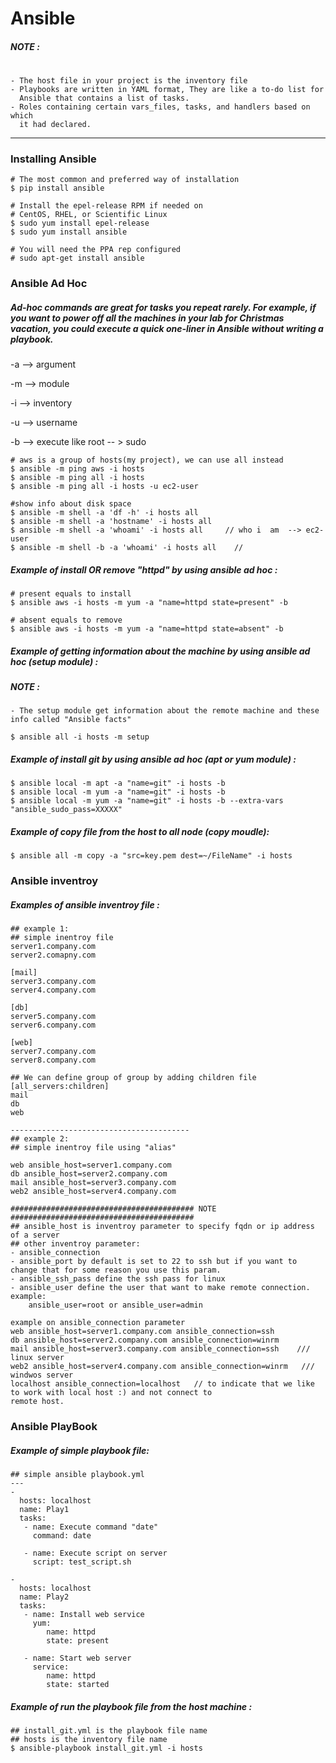 # Ansible

##### NOTE :
#
    - The host file in your project is the inventory file
    - Playbooks are written in YAML format, They are like a to-do list for 
      Ansible that contains a list of tasks.
    - Roles containing certain vars_files, tasks, and handlers based on which 
      it had declared. 
--------------------------------------------------------
### Installing Ansible

    # The most common and preferred way of installation
    $ pip install ansible

    # Install the epel-release RPM if needed on
    # CentOS, RHEL, or Scientific Linux
    $ sudo yum install epel-release
    $ sudo yum install ansible
    
    # You will need the PPA rep configured
    # sudo apt-get install ansible


### Ansible Ad Hoc
##### Ad-hoc commands are great for tasks you repeat rarely. For example, if you want to power off all the machines in your lab for Christmas vacation, you could execute a quick one-liner in Ansible without writing a playbook.

-a --> argument 

-m  --> module

-i --> inventory

-u --> username 

-b --> execute like root -- > sudo

    # aws is a group of hosts(my project), we can use all instead
    $ ansible -m ping aws -i hosts
    $ ansible -m ping all -i hosts
    $ ansible -m ping all -i hosts -u ec2-user
    
    #show info about disk space
    $ ansible -m shell -a 'df -h' -i hosts all    
    $ ansible -m shell -a 'hostname' -i hosts all     
    $ ansible -m shell -a 'whoami' -i hosts all     // who i  am  --> ec2-user
    $ ansible -m shell -b -a 'whoami' -i hosts all    // 

##### Example of install OR remove "httpd" by using ansible ad hoc :
    # present equals to install
    $ ansible aws -i hosts -m yum -a "name=httpd state=present" -b
    
    # absent equals to remove
    $ ansible aws -i hosts -m yum -a "name=httpd state=absent" -b

##### Example of getting information about the machine by using ansible ad hoc (setup module) :
##### NOTE :
    - The setup module get information about the remote machine and these info called "Ansible facts"

    $ ansible all -i hosts -m setup
    
##### Example of install git by using ansible ad hoc (apt or yum module) :
    $ ansible local -m apt -a "name=git" -i hosts -b
    $ ansible local -m yum -a "name=git" -i hosts -b
    $ ansible local -m yum -a "name=git" -i hosts -b --extra-vars "ansible_sudo_pass=XXXXX"

##### Example of copy file from the host to all node (copy moudle):
    $ ansible all -m copy -a "src=key.pem dest=~/FileName" -i hosts 
 
 
 
### Ansible inventroy
##### Examples of ansible inventroy file  :
    ## example 1:
    ## simple inentroy file
    server1.company.com
    server2.comapny.com
    
    [mail]
    server3.company.com
    server4.company.com
    
    [db]
    server5.company.com
    server6.company.com
    
    [web]
    server7.company.com
    server8.company.com
    
    ## We can define group of group by adding children file
    [all_servers:children]
    mail
    db
    web
    
    ----------------------------------------
    ## example 2:
    ## simple inentroy file using "alias"
    
    web ansible_host=server1.company.com
    db ansible_host=server2.company.com
    mail ansible_host=server3.company.com
    web2 ansible_host=server4.company.com
    
    ######################################### NOTE #########################################
    ## ansible_host is inventroy parameter to specify fqdn or ip address of a server
    ## other inventroy parameter:
    - ansible_connection 
    - ansible_port by default is set to 22 to ssh but if you want to change that for some reason you use this param.
    - ansible_ssh_pass define the ssh pass for linux
    - ansible_user define the user that want to make remote connection. example:
        ansible_user=root or ansible_user=admin 
    
    example on ansible_connection parameter
    web ansible_host=server1.company.com ansible_connection=ssh
    db ansible_host=server2.company.com ansible_connection=winrm
    mail ansible_host=server3.company.com ansible_connection=ssh    /// linux server
    web2 ansible_host=server4.company.com ansible_connection=winrm   /// windwos server
    localhost ansible_connection=localhost   // to indicate that we like to work with local host :) and not connect to  
    remote host.

### Ansible PlayBook
##### Example of simple playbook file:
    ## simple ansible playbook.yml
    ---
    -
      hosts: localhost
      name: Play1
      tasks:
       - name: Execute command "date"
         command: date
         
       - name: Execute script on server
         script: test_script.sh
         
    -
      hosts: localhost
      name: Play2
      tasks:
       - name: Install web service
         yum:
            name: httpd
            state: present
        
       - name: Start web server
         service:
            name: httpd
            state: started
     

##### Example of run the playbook file from the host machine :
    ## install_git.yml is the playbook file name
    ## hosts is the inventory file name
    $ ansible-playbook install_git.yml -i hosts
